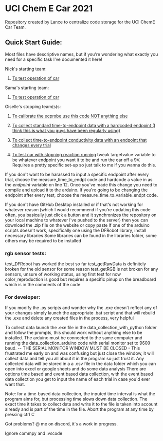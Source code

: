 # UCI Chem E Car 2021
Repository created by Lance to centralize code storage for the UCI ChemE Car Team.

## Quick Start Guide:
Most files have descriptive names, but if you're wondering what exactly you need for a specific task I've documented it here!

Nick's starting team:
1. [To test operation of car](https://github.com/GitBoi37/UCI-ChemECar-2021/blob/main/car%20control/nick_button_start/nick_button_start.ino)

Sama's starting team:
1. [To test operation of car](https://github.com/GitBoi37/UCI-ChemECar-2021/blob/main/car%20control/sama_button_start/sama_button_start.ino)

Giselle's stopping team(s)s:
1. [To calibrate the ecprobe use this code NOT anything else](https://github.com/GitBoi37/UCI-ChemECar-2021/blob/main/conductivity%20sensor%20arduino%20code/ecprobe_calibration/ecprobe_calibration.ino)
2. [To collect standard time-to-endpoint data with a hardcoded endpoint (I think this is what you guys have been regularly using)](https://github.com/GitBoi37/UCI-ChemECar-2021/blob/main/conductivity%20sensor%20arduino%20code/measure_time_to_endpt/measure_time_to_endpt.ino)
3. [To collect time-to-endpoint conductivity data with an endpoint that changes every trial](https://github.com/GitBoi37/UCI-ChemECar-2021/blob/main/conductivity%20sensor%20arduino%20code/measure_time_to_variable_endpt/measure_time_to_variable_endpt.ino)

4. [To test car with stopping reaction running](https://github.com/GitBoi37/UCI-ChemECar-2021/blob/main/car%20control/button_start_w_conductivity/button_start_w_conductivity.ino)
 tweak targetvalue variable to be whatever endpoint you want it to be and run the car off a 9V. Requires a pretty specific set-up so just talk to me if you wanna do this.

If you don't want to be harassed to input a specific endpoint after every trial, choose the measure_time_to_endpt code and hardcode a value in as the *endpoint* variable on line 12. Once you've made this change you need to compile and upload it to the arduino. If you're going to be changing the endpoint after every test, choose the measure_time_to_variable_endpt code.






If you don't have GitHub Desktop installed or if that's not working for whatever reason (which I would recommend if you're updating this code often, you basically just click a button and it synchronizes the repository on your local machine to whatever I've pushed to the server) then you can download the .zip file on the website or copy paste
If one of the arduino scripts doesn't work, specifically one using the DFRobot library, install necessary libraries
Some libraries can be found in the libraries folder, some others may be required to be installed

### rgb sensor tests:
test_DFRobot has worked the best so far
test_getRawData is definitely broken for the old sensor for some reason
test_getRGB is not broken for any sensors, unsure of working status, using first test for now
color_reproduction is good but requires a specific pinup on the breadboard which is in the comments of the code

### For developer:
If you modify the .py scripts and wonder why the .exe doesn't reflect any of your changes simply launch the appropriate .bat script and that will rebuild the .exe and delete any created files in the process, very helpful

To collect data launch the .exe file in the data_collection_with_python folder and follow the prompts, this should work without anything else to be installed. The arduino must be connected to the same computer and running the data_collection_arduino code with serial monitor set to 9600 baud. 
 -- THE SERIAL MONITOR WINDOW MUST BE CLOSED -
This frustrated me early on and was confusing but just close the window, it will collect data and tell you all about it in the program so just trust it. 
Any collected data will be stored in a a .csv file in the data folder which you can open into excel or google sheets and do some data analysis
There are options time based and event based data collection, with the event based data collection you get to input the name of each trial in case you'd ever want that.

Note: for a time-based data collection, the inputed time interval is what the program aims for, but processing time slows down data collection.
The exact time it takes to collect data and write it to the file is taken into account already and is part of the time in the file.
Abort the program at any time by pressing ctrl C

Got problems? @ me on discord, it's a work in progress.

Ignore commpy and .vscode
